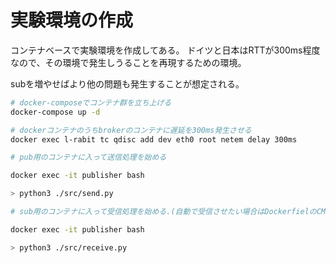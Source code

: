 # 実験環境の作成

コンテナベースで実験環境を作成してある。
ドイツと日本はRTTが300ms程度なので、その環境で発生しうることを再現するための環境。

subを増やせばより他の問題も発生することが想定される。

```bash
# docker-composeでコンテナ群を立ち上げる
docker-compose up -d

# dockerコンテナのうちbrokerのコンテナに遅延を300ms発生させる
docker exec l-rabit tc qdisc add dev eth0 root netem delay 300ms

# pub用のコンテナに入って送信処理を始める

docker exec -it publisher bash

> python3 ./src/send.py

# sub用のコンテナに入って受信処理を始める.(自動で受信させたい場合はDockerfielのCMDを参照)

docker exec -it publisher bash

> python3 ./src/receive.py

```



